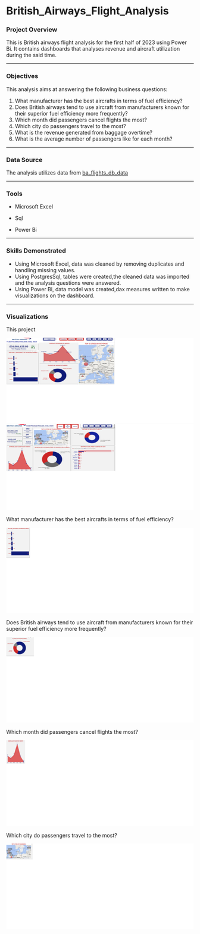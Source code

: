 # British_Airways_Flight_Analysis

### Project Overview

This is British airways flight analysis for the first half of 2023 using Power Bi. 
It contains dashboards that analyses revenue and aircraft utilization during the said time.

---

### Objectives
This analysis aims at answering the following business questions:
1. What manufacturer has the best aircrafts in terms of fuel efficiency?
2. Does British airways tend to use aircraft from manufacturers known for their superior fuel efficiency more frequently?
3. Which month did passengers cancel flights the most?
4. Which city do passengers travel to the most?
5. What is the revenue generated from baggage overtime?
6. What is the average number of passengers like for each month?
---

### Data Source
The analysis utilizes data from [ba_flights_db_data](https://kaggle.com)

---

### Tools
- Microsoft Excel

- Sql

- Power Bi

---

### Skills Demonstrated
- Using Microsoft Excel, data was cleaned by removing duplicates and handling missing values.
- Using PostgresSql, tables were created,the cleaned data was imported and the analysis questions were answered.
- Using Power Bi, data model was created,dax measures written to make visualizations on the dashboard.

---

### Visualizations
This project

![](images/db1.png)
![](images/db2.png)

 What manufacturer has the best aircrafts in terms of fuel efficiency?

 ![](images/fuel_eff.png)

 Does British airways tend to use aircraft from manufacturers known for their superior fuel efficiency more frequently?

 ![](images/usage_freq.png)

 Which month did passengers cancel flights the most?

  ![](images/cancelled.png)

  Which city do passengers travel to the most?

 ![](images/passengers_by_city.png) 
